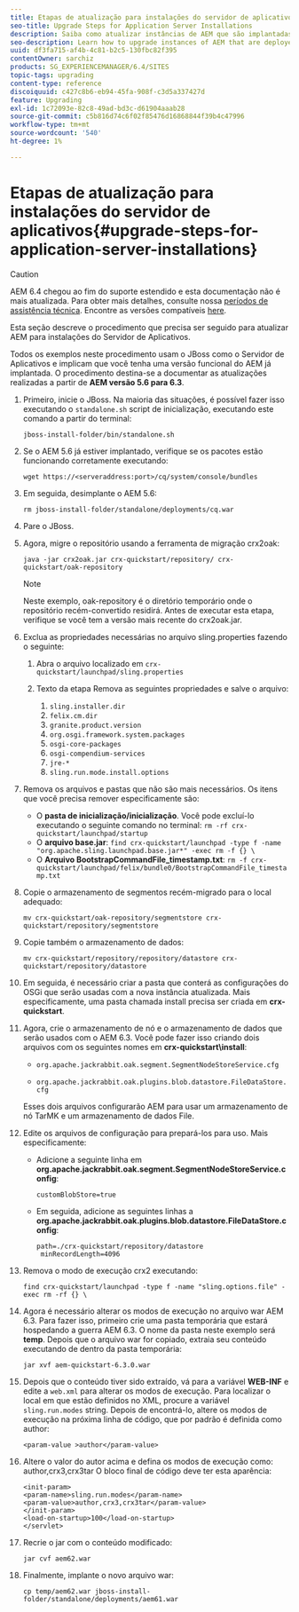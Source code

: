 ```yaml
---
title: Etapas de atualização para instalações do servidor de aplicativos
seo-title: Upgrade Steps for Application Server Installations
description: Saiba como atualizar instâncias de AEM que são implantadas pelos Servidores de Aplicativos.
seo-description: Learn how to upgrade instances of AEM that are deployed via Application Servers.
uuid: df3fa715-af4b-4c81-b2c5-130fbc82f395
contentOwner: sarchiz
products: SG_EXPERIENCEMANAGER/6.4/SITES
topic-tags: upgrading
content-type: reference
discoiquuid: c427c8b6-eb94-45fa-908f-c3d5a337427d
feature: Upgrading
exl-id: 1c72093e-82c8-49ad-bd3c-d61904aaab28
source-git-commit: c5b816d74c6f02f85476d16868844f39b4c47996
workflow-type: tm+mt
source-wordcount: '540'
ht-degree: 1%

---
```


# Etapas de atualização para instalações do servidor de aplicativos{#upgrade-steps-for-application-server-installations}

>[!CAUTION]
>
>AEM 6.4 chegou ao fim do suporte estendido e esta documentação não é mais atualizada. Para obter mais detalhes, consulte nossa [períodos de assistência técnica](https://helpx.adobe.com/br/support/programs/eol-matrix.html). Encontre as versões compatíveis [here](https://experienceleague.adobe.com/docs/).

Esta seção descreve o procedimento que precisa ser seguido para atualizar AEM para instalações do Servidor de Aplicativos.

Todos os exemplos neste procedimento usam o JBoss como o Servidor de Aplicativos e implicam que você tenha uma versão funcional do AEM já implantada. O procedimento destina-se a documentar as atualizações realizadas a partir de **AEM versão 5.6 para 6.3**.

1. Primeiro, inicie o JBoss. Na maioria das situações, é possível fazer isso executando o `standalone.sh` script de inicialização, executando este comando a partir do terminal:

   ```shell
   jboss-install-folder/bin/standalone.sh
   ```

1. Se o AEM 5.6 já estiver implantado, verifique se os pacotes estão funcionando corretamente executando:

   ```shell
   wget https://<serveraddress:port>/cq/system/console/bundles
   ```

1. Em seguida, desimplante o AEM 5.6:

   ```shell
   rm jboss-install-folder/standalone/deployments/cq.war
   ```

1. Pare o JBoss.

1. Agora, migre o repositório usando a ferramenta de migração crx2oak:

   ```shell
   java -jar crx2oak.jar crx-quickstart/repository/ crx-quickstart/oak-repository
   ```

   >[!NOTE]
   >
   >Neste exemplo, oak-repository é o diretório temporário onde o repositório recém-convertido residirá. Antes de executar esta etapa, verifique se você tem a versão mais recente do crx2oak.jar.

1. Exclua as propriedades necessárias no arquivo sling.properties fazendo o seguinte:

   1. Abra o arquivo localizado em `crx-quickstart/launchpad/sling.properties`
   1. Texto da etapa Remova as seguintes propriedades e salve o arquivo:

      1. `sling.installer.dir`
      1. `felix.cm.dir`
      1. `granite.product.version`
      1. `org.osgi.framework.system.packages`
      1. `osgi-core-packages`
      1. `osgi-compendium-services`
      1. `jre-*`
      1. `sling.run.mode.install.options`

1. Remova os arquivos e pastas que não são mais necessários. Os itens que você precisa remover especificamente são:

   * O **pasta de inicialização/inicialização**. Você pode excluí-lo executando o seguinte comando no terminal: `rm -rf crx-quickstart/launchpad/startup`
   * O **arquivo base.jar**: `find crx-quickstart/launchpad -type f -name "org.apache.sling.launchpad.base.jar*" -exec rm -f {} \`
   * O **Arquivo BootstrapCommandFile_timestamp.txt**: `rm -f crx-quickstart/launchpad/felix/bundle0/BootstrapCommandFile_timestamp.txt`

1. Copie o armazenamento de segmentos recém-migrado para o local adequado:

   ```shell
   mv crx-quickstart/oak-repository/segmentstore crx-quickstart/repository/segmentstore
   ```

1. Copie também o armazenamento de dados:

   ```shell
   mv crx-quickstart/repository/repository/datastore crx-quickstart/repository/datastore
   ```

1. Em seguida, é necessário criar a pasta que conterá as configurações do OSGi que serão usadas com a nova instância atualizada. Mais especificamente, uma pasta chamada install precisa ser criada em **crx-quickstart**.

1. Agora, crie o armazenamento de nó e o armazenamento de dados que serão usados com o AEM 6.3. Você pode fazer isso criando dois arquivos com os seguintes nomes em **crx-quickstart\install**:

   * `org.apache.jackrabbit.oak.segment.SegmentNodeStoreService.cfg`

   * `org.apache.jackrabbit.oak.plugins.blob.datastore.FileDataStore.cfg`

   Esses dois arquivos configurarão AEM para usar um armazenamento de nó TarMK e um armazenamento de dados File.

1. Edite os arquivos de configuração para prepará-los para uso. Mais especificamente:

   * Adicione a seguinte linha em **org.apache.jackrabbit.oak.segment.SegmentNodeStoreService.config**:

      `customBlobStore=true`

   * Em seguida, adicione as seguintes linhas a **org.apache.jackrabbit.oak.plugins.blob.datastore.FileDataStore.config**:

      ```
      path=./crx-quickstart/repository/datastore
       minRecordLength=4096
      ```

1. Remova o modo de execução crx2 executando:

   ```shell
   find crx-quickstart/launchpad -type f -name "sling.options.file" -exec rm -rf {} \
   ```

1. Agora é necessário alterar os modos de execução no arquivo war AEM 6.3. Para fazer isso, primeiro crie uma pasta temporária que estará hospedando a guerra AEM 6.3. O nome da pasta neste exemplo será **temp**. Depois que o arquivo war for copiado, extraia seu conteúdo executando de dentro da pasta temporária:

   ```shell
   jar xvf aem-quickstart-6.3.0.war
   ```

1. Depois que o conteúdo tiver sido extraído, vá para a variável **WEB-INF** e edite a `web.xml` para alterar os modos de execução. Para localizar o local em que estão definidos no XML, procure a variável `sling.run.modes` string. Depois de encontrá-lo, altere os modos de execução na próxima linha de código, que por padrão é definida como author:

   ```shell
   <param-value >author</param-value>
   ```

1. Altere o valor do autor acima e defina os modos de execução como: author,crx3,crx3tar O bloco final de código deve ter esta aparência:

   ```
   <init-param>
   <param-name>sling.run.modes</param-name>
   <param-value>author,crx3,crx3tar</param-value>
   </init-param>
   <load-on-startup>100</load-on-startup>
   </servlet>
   ```

1. Recrie o jar com o conteúdo modificado:

   ```shell
   jar cvf aem62.war
   ```

1. Finalmente, implante o novo arquivo war:

   ```shell
   cp temp/aem62.war jboss-install-folder/standalone/deployments/aem61.war
   ```

